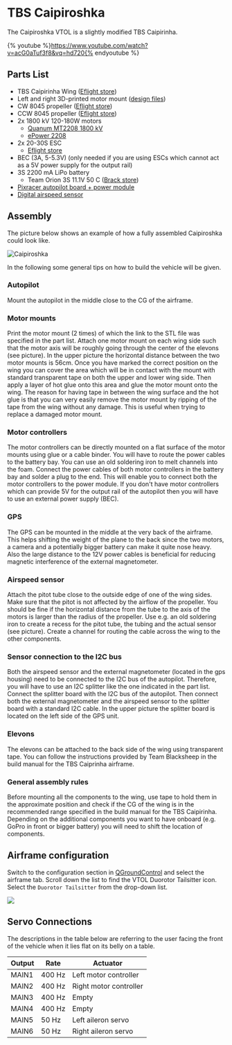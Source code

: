 # TBS Caipiroshka

The Caipiroshka VTOL is a slightly modified TBS Caipirinha.

{% youtube %}https://www.youtube.com/watch?v=acG0aTuf3f8&vq=hd720{% endyoutube %}

## Parts List

  * TBS Caipirinha Wing ([Eflight store](http://www.eflight.ch/shop/USER_ARTIKEL_HANDLING_AUFRUF.php?von_suchresultat=true&Ziel_ID=19638&Kategorie_ID=110923))
  * Left and right 3D-printed motor mount ([design files](parts/motor_mounts.zip))
  * CW 8045 propeller ([Eflight store](http://www.eflight.ch/shop/USER_ARTIKEL_HANDLING_AUFRUF.php?von_suchresultat=true&Ziel_ID=19532&Kategorie_ID=288))
  * CCW 8045 propeller ([Eflight store](http://www.eflight.ch/shop/USER_ARTIKEL_HANDLING_AUFRUF.php?von_suchresultat=true&Ziel_ID=19533&Kategorie_ID=288))
  * 2x 1800 kV 120-180W motors
    * [Quanum MT2208 1800 kV](http://www.hobbyking.com/hobbyking/store/__67014__Quanum_MT_Series_2208_1800KV_Brushless_Multirotor_Motor_Built_by_DYS.html)
    * [ePower 2208](http://www.eflight.ch/pi/ePower-X-22081.html)
  * 2x 20-30S ESC
    * [Eflight store](http://www.eflight.ch/shop/USER_ARTIKEL_HANDLING_AUFRUF.php?von_suchresultat=true&Ziel_ID=19713&Kategorie_ID=36077)
  * BEC (3A, 5-5.3V) (only needed if you are using ESCs which cannot act as a 5V power supply for the output rail)
  * 3S 2200 mA LiPo battery
    * Team Orion 3S 11.1V 50 C ([Brack store](https://www.brack.ch/team-orion-2200mah-11-1v-50c-308340))
  * [Pixracer autopilot board + power module](../flight_controller/pixracer.md)
  * [Digital airspeed sensor](http://www.hobbyking.com/hobbyking/store/__62752__HKPilot_32_Digital_Air_Speed_Sensor_And_Pitot_Tube_Set.html)

## Assembly
The picture below shows an example of how a fully assembled Caipiroshka could look like.

![Caipiroshka](../../images/airframes/vtol/caipiroshka/caipiroshka.jpg)

In the following some general tips on how to build the vehicle will be given.

### Autopilot
Mount the autopilot in the middle close to the CG of the airframe.

### Motor mounts
Print the motor mount (2 times) of which the link to the STL file was specified in the part list.
Attach one motor mount on each wing side such that the motor axis will be roughly going through the center of the elevons (see picture).
In the upper picture the horizontal distance between the two motor mounts is 56cm. Once you have marked the correct position on the wing you can
cover the area which will be in contact with the mount with standard transparent tape on both the upper and lower wing side. Then apply a layer of hot glue onto this area and glue the motor
mount onto the wing. The reason for having tape in between the wing surface and the hot glue is that you can very easily remove the motor mount
by ripping of the tape from the wing without any damage. This is useful when trying to replace a damaged motor mount.

### Motor controllers
The motor controllers can be directly mounted on a flat surface of the motor mounts using glue or a cable binder.
You will have to route the power cables to the battery bay. You can use an old soldering iron to melt channels into the foam.
Connect the power cables of both motor controllers in the battery bay and solder a plug to the end. This will enable you to connect both the motor controllers to the power module.
If you don't have motor controllers which can provide 5V for the output rail of the autopilot then you will have to use an external power supply (BEC).

### GPS
The GPS can be mounted in the middle at the very back of the airframe. This helps shifting the weight of the plane to the back since the two motors, a camera and a potentially
bigger battery can make it quite nose heavy. Also the large distance to the 12V power cables is beneficial for reducing magnetic interference of the external magnetometer.

### Airspeed sensor
Attach the pitot tube close to the outside edge of one of the wing sides. Make sure that the pitot is not affected by the airflow of the propeller. You should be fine if the horizontal distance from the tube to the axis of the motors is larger than the radius of the propeller. Use e.g. an old soldering iron to create a recess for the pitot tube, the tubing and the actual sensor (see picture). Create a channel for routing the cable across the wing to the other components.

### Sensor connection to the I2C bus
Both the airspeed sensor and the external magnetometer (located in the gps housing) need to be connected to the I2C bus of the autopilot. Therefore, you will have to use an I2C splitter like the one indicated in the part list. Connect the splitter board with the I2C bus of the autopilot.  Then connect both the external magnetometer and the airspeed sensor to the splitter board with a standard I2C cable.
In the upper picture the splitter board is located on the left side of the GPS unit.

### Elevons
The elevons can be attached to the back side of the wing using transparent tape. You can follow the instructions provided by Team Blacksheep in the build manual for the TBS Caiprinha airframe.

### General assembly rules
Before mounting all the components to the wing, use tape to hold them in the approximate position and check if the CG of the wing is in the recommended range specified
in the build manual for the TBS Caipirinha. Depending on the additional components you want to have onboard (e.g. GoPro in front or bigger battery) you will need to shift the location of components.

## Airframe configuration

Switch to the configuration section in [QGroundControl](../qgc/README.md) and select the airframe tab. Scroll down the list to find the VTOL Duorotor Tailsitter icon. Select the ```Duorotor Tailsitter``` from the drop-down list.

![](../../images/gcs/qgc_caipiroshka.jpg)

## Servo Connections
The descriptions in the table below are referring to the user facing the front of the vehicle when it lies flat on its belly on a table.

| Output | Rate | Actuator |
| --- | --- | --- |
| MAIN1 | 400 Hz | Left motor controller |
| MAIN2 | 400 Hz | Right motor controller |
| MAIN3 | 400 Hz | Empty |
| MAIN4 | 400 Hz | Empty |
| MAIN5 | 50 Hz | Left aileron servo |
| MAIN6 | 50 Hz | Right aileron servo |

